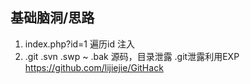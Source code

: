 ## 基础脑洞/思路
1. index.php?id=1  遍历id 注入
2. .git .svn .swp ~ .bak 源码，目录泄露
  .git泄露利用EXP
  https://github.com/lijiejie/GitHack